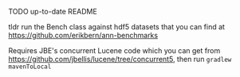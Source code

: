 TODO up-to-date README

tldr run the Bench class against hdf5 datasets that you can find at https://github.com/erikbern/ann-benchmarks

Requires JBE's concurrent Lucene code which you can get from https://github.com/jbellis/lucene/tree/concurrent5, then run `gradlew mavenToLocal`
